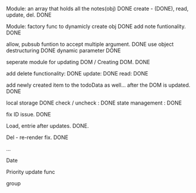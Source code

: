 Module:
an array that holds all the notes(obj) DONE
create - (DONE), read, update, del. DONE

Module:
factory func to dynamicly create obj DONE
add note funtionality. DONE

allow, pubsub funtion to accept multiple argument. DONE
use object destructuring DONE
dynamic parameter DONE

seperate module for updating DOM / Creating DOM. DONE

add delete functionality: DONE
update: DONE
read: DONE

add newly created item to the todoData as well... after the DOM is updated. DONE

local storage DONE
check / uncheck : DONE
state management : DONE

fix ID issue. DONE

Load, entrie after updates. DONE.

Del - re-render fix. DONE

...

Date

Priority update func

group
